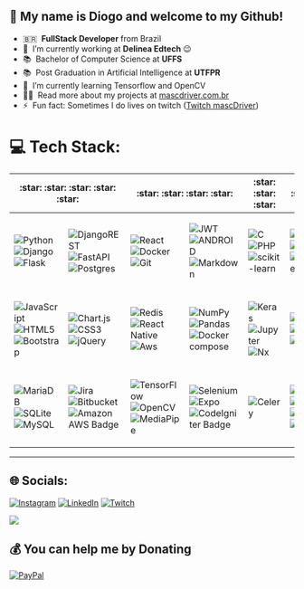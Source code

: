 ## 👋 My name is Diogo and welcome to my Github!

- 🇧🇷 &nbsp;**FullStack Developer** from Brazil
- 🔭 &nbsp;I’m currently working at **Delinea Edtech** :wink:
- 📚 &nbsp;Bachelor of Computer Science at **UFFS**
- 📚 &nbsp;Post Graduation in Artificial Intelligence at **UTFPR**
- 🌱 &nbsp;I’m currently learning Tensorflow and OpenCV
- 👨‍💻 &nbsp;Read more about my projects at [mascdriver.com.br](https://mascdriver.com.br/)
- ⚡ &nbsp;Fun fact: Sometimes I do lives on twitch ([Twitch mascDriver](https://www.twitch.tv/mascDriver))

# 💻 Tech Stack:

<table>
  <thead>
    <tr>
      <th colspan="2" title="5/5">:star:	:star:	:star:	:star:	:star:	</th>
      <th colspan="2" title="4/5">:star:	:star:	:star:	:star:</th>
      <th colspan="1" title="3/5">:star:	:star:	:star:</th>
      <th colspan="1" title="2/5">:star:	:star:</th>
    </tr>
  </thead>
  <tbody>
    <tr>
      <td>

![Python](https://img.shields.io/badge/python-3670A0?style=for-the-badge&logo=python&logoColor=ffdd54)
![Django](https://img.shields.io/badge/django-%23092E20.svg?style=for-the-badge&logo=django&logoColor=white)
![Flask](https://img.shields.io/badge/flask-%23000.svg?style=for-the-badge&logo=flask&logoColor=white)
</td>
<td>

![DjangoREST](https://img.shields.io/badge/DJANGO-REST-ff1709?style=for-the-badge&logo=django&logoColor=white&color=ff1709&labelColor=gray)
![FastAPI](https://img.shields.io/badge/FastAPI-005571?style=for-the-badge&logo=fastapi)
![Postgres](https://img.shields.io/badge/postgres-%23316192.svg?style=for-the-badge&logo=postgresql&logoColor=white)
</td>
<td>

![React](https://img.shields.io/badge/react-%2320232a.svg?style=for-the-badge&logo=react&logoColor=%2361DAFB)
![Docker](https://img.shields.io/badge/docker-%230db7ed.svg?style=for-the-badge&logo=docker&logoColor=white)
![Git](https://img.shields.io/badge/git-%23F05033.svg?style=for-the-badge&logo=git&logoColor=white)
</td>
<td>

![JWT](https://img.shields.io/badge/JWT-black?style=for-the-badge&logo=JSON%20web%20tokens)
![ANDROID](https://img.shields.io/badge/android-%2320232a.svg?style=for-the-badge&logo=android&logoColor=%a4c639)
![Markdown](https://img.shields.io/badge/markdown-%23000000.svg?style=for-the-badge&logo=markdown&logoColor=white)
</td>
<td>

![C](https://img.shields.io/badge/c-%2300599C.svg?style=for-the-badge&logo=c&logoColor=white)
![PHP](https://img.shields.io/badge/php-%23777BB4.svg?style=for-the-badge&logo=php&logoColor=white)
![scikit-learn](https://img.shields.io/badge/scikit--learn-%23F7931E.svg?style=for-the-badge&logo=scikit-learn&logoColor=white)
</td>
<td>

![Nginx](https://img.shields.io/badge/nginx-%23009639.svg?style=for-the-badge&logo=nginx&logoColor=white)
![Jenkins](https://img.shields.io/badge/jenkins-%232C5263.svg?style=for-the-badge&logo=jenkins&logoColor=white)
![Kubernetes](https://img.shields.io/badge/kubernetes-%23326ce5.svg?style=for-the-badge&logo=kubernetes&logoColor=white)
</td>
</tr>
<tr>
<td>

![JavaScript](https://img.shields.io/badge/javascript-%23323330.svg?style=for-the-badge&logo=javascript&logoColor=%23F7DF1E)
![HTML5](https://img.shields.io/badge/html5-%23E34F26.svg?style=for-the-badge&logo=html5&logoColor=white)
![Bootstrap](https://img.shields.io/badge/bootstrap-%23563D7C.svg?style=for-the-badge&logo=bootstrap&logoColor=white)
</td>
<td>

![Chart.js](https://img.shields.io/badge/chart.js-F5788D.svg?style=for-the-badge&logo=chart.js&logoColor=white)
![CSS3](https://img.shields.io/badge/css3-%231572B6.svg?style=for-the-badge&logo=css3&logoColor=white)
![jQuery](https://img.shields.io/badge/jquery-%230769AD.svg?style=for-the-badge&logo=jquery&logoColor=white)
</td>
<td>

![Redis](https://img.shields.io/badge/redis-%23DD0031.svg?style=for-the-badge&logo=redis&logoColor=white)
![React Native](https://img.shields.io/badge/react_native-%2320232a.svg?style=for-the-badge&logo=react&logoColor=%2361DAFB)
![Aws](https://img.shields.io/badge/AWS-%23232F3E.svg?style=for-the-badge&logo=amazon-aws&logoColor=white)

</td>
<td>

![NumPy](https://img.shields.io/badge/numpy-%23013243.svg?style=for-the-badge&logo=numpy&logoColor=white)
![Pandas](https://img.shields.io/badge/pandas-%23150458.svg?style=for-the-badge&logo=pandas&logoColor=white)
![Docker compose](https://img.shields.io/badge/docker_compose-%230db7ed.svg?style=for-the-badge&logo=docker&logoColor=white)
</td>
<td>

![Keras](https://img.shields.io/badge/Keras-%23D00000.svg?style=for-the-badge&logo=Keras&logoColor=white)
![Jupyter](https://img.shields.io/badge/Jupyter-%23F37626.svg?style=for-the-badge&logo=Jupyter&logoColor=white)
![Nx](https://img.shields.io/badge/Nx-123456?style=for-the-badge&logo=NX&logoColor=white)
</td>
<td>

![PyTorch](https://img.shields.io/badge/PyTorch-%23EE4C2C.svg?style=for-the-badge&logo=PyTorch&logoColor=white)
![SciPy](https://img.shields.io/badge/SciPy-%230C55A5.svg?style=for-the-badge&logo=scipy&logoColor=%white)
![Vagrant](https://img.shields.io/badge/vagrant-%231563FF.svg?style=for-the-badge&logo=vagrant&logoColor=white)
</td>
</tr>
<tr>
<td> 

![MariaDB](https://img.shields.io/badge/MariaDB-003545?style=for-the-badge&logo=mariadb&logoColor=white)
![SQLite](https://img.shields.io/badge/sqlite-%2307405e.svg?style=for-the-badge&logo=sqlite&logoColor=white)
![MySQL](https://img.shields.io/badge/mysql-%2300f.svg?style=for-the-badge&logo=mysql&logoColor=white)
</td>
<td>
  
![Jira](https://img.shields.io/badge/jira-%230A0FFF.svg?style=for-the-badge&logo=jira&logoColor=white)
![Bitbucket](https://img.shields.io/badge/bitbucket-%230A0FFF.svg?style=for-the-badge&logo=bitbucket&logoColor=white)
![Amazon AWS Badge](https://img.shields.io/badge/Amazon%20AWS-232F3E?logo=amazonaws&logoColor=fff&style=for-the-badge)
</td>
<td>

![TensorFlow](https://img.shields.io/badge/TensorFlow-%23FF6F00.svg?style=for-the-badge&logo=TensorFlow&logoColor=white)
![OpenCV](https://img.shields.io/badge/OpenCV-%23white.svg?style=for-the-badge&logo=OpenCV&logoColor=white)
![MediaPipe](https://img.shields.io/badge/MediaPipe-%23000000.svg?style=for-the-badge&logo=MediaPipe&logoColor=white)
</td>
<td>

![Selenium](https://img.shields.io/badge/Selenium-%230A0A0A.svg?style=for-the-badge&logo=Selenium&logoColor=white)
![Expo](https://img.shields.io/badge/Expo-000020?style=for-the-badge&logo=Expo&logoColor=white)
![CodeIgniter Badge](https://img.shields.io/badge/CodeIgniter-EF4223?logo=codeigniter&logoColor=fff&style=for-the-badge)
</td>

<td>

![Celery](https://img.shields.io/badge/Celery-%2300B265.svg?style=for-the-badge&logo=Celery&logoColor=white)
</td>

<td>

![Java](https://img.shields.io/badge/java-%23ED8B00.svg?style=for-the-badge&logo=java&logoColor=white)
![Dart](https://img.shields.io/badge/dart-%230175C2.svg?style=for-the-badge&logo=dart&logoColor=white)
![Haskell](https://img.shields.io/badge/Haskell-5e5086?style=for-the-badge&logo=haskell&logoColor=white)
![Flutter](https://img.shields.io/badge/Flutter-%2302569B.svg?style=for-the-badge&logo=Flutter&logoColor=white)

</td>
</tr>
</tbody>
</table>

---

## 🌐 Socials:

[![Instagram](https://img.shields.io/badge/Instagram-%23E4405F.svg?logo=Instagram&logoColor=white)](https://instagram.com/mascDriver)
[![LinkedIn](https://img.shields.io/badge/LinkedIn-%230077B5.svg?logo=linkedin&logoColor=white)](https://linkedin.com/in/diogo-baltazar-do-nascimento)
[![Twitch](https://img.shields.io/badge/Twitch-%239146FF.svg?logo=Twitch&logoColor=white)](https://twitch.tv/mascDriver)

[![](https://visitcount.itsvg.in/api?id=mascDriver&icon=0&color=2)](https://visitcount.itsvg.in)

## 💰 You can help me by Donating

[![PayPal](https://img.shields.io/badge/PayPal-00457C?style=for-the-badge&logo=paypal&logoColor=white)](https://www.paypal.com/donate/?business=RX23AUB8ZBN2Q&no_recurring=0&currency_code=BRL)


<!-- Proudly created with GPRM ( https://gprm.itsvg.in ) -->

